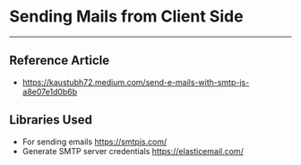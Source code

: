 # Sending Mails from Client Side

--- 
## Reference Article 
- https://kaustubh72.medium.com/send-e-mails-with-smtp-js-a8e07e1d0b6b

## Libraries Used
- For sending emails https://smtpjs.com/
- Generate SMTP server credentials https://elasticemail.com/